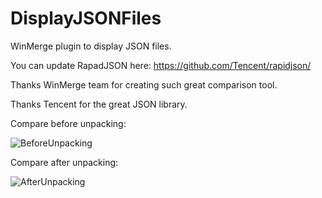 # DisplayJSONFiles

WinMerge plugin to display JSON files.

You can update RapadJSON here: https://github.com/Tencent/rapidjson/

Thanks WinMerge team for creating such great comparison tool.

Thanks Tencent for the great JSON library.

Compare before unpacking:

![BeforeUnpacking](https://user-images.githubusercontent.com/58993776/163588113-6f898782-61a7-4d96-a79b-d669667e0049.PNG)

Compare after unpacking:

![AfterUnpacking](https://user-images.githubusercontent.com/58993776/163588123-cd631064-4cac-4bb1-9b78-517dbc5afdac.PNG)
